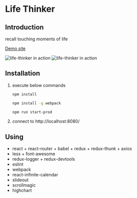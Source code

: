 # Life Thinker

## Introduction
    
   recall touching moments of life 
   
   [Demo site](https://life-thinker.herokuapp.com)

   ![life-thinker in action](https://github.com/easygoinglu/life-thinker/master/readme-screen-big.png)
   ![life-thinker in action](https://github.com/easygoinglu/life-thinker/master/readme-screen-RWD.png)

## Installation
  
 1. execute below commands
 
    ```bash
    npm install
    ```

    ```bash
    npm install -g webpack
    ```  

    ```bash
    npm run start-prod
    ```  
  
  1. connect to http://localhost:8080/

## Using
* react + react-router + babel + redux + redux-thunk + axios
* less + font-awesome
* redux-logger + redux-devtools
* eslint
* webpack
* react-infinite-calendar
* slideout
* scrollmagic
* highchart
